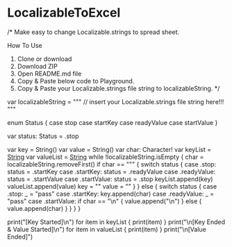 # LocalizableToExcel
/*
Make easy to change Localizable.strings to spread sheet.

How To Use
1. Clone or download
2. Download ZIP
3. Open README.md file
4. Copy & Paste below code to Playground.
5. Copy & Paste your Localizable.strings file string to localizableString.
*/

var localizableString = """
    // insert your Localizable.strings file string here!!!
"""

enum Status {
    case stop
    case startKey
    case readyValue
    case startValue
}

var status: Status = .stop

var key = String()
var value = String()
var char: Character!
var keyList = [String]()
var valueList = [String]()
while !localizableString.isEmpty {
    char = localizableString.removeFirst()
    if char == "\"" {
        switch status {
        case .stop:
            status = .startKey
        case .startKey:
            status = .readyValue
        case .readyValue:
            status = .startValue
        case .startValue:
            status = .stop
            keyList.append(key)
            valueList.append(value)
            key = ""
            value = ""
        }
    } else {
        switch status {
        case .stop:
            _ = "pass"
        case .startKey:
            key.append(char)
        case .readyValue:
            _ = "pass"
        case .startValue:
            if char == "\n" {
                value.append("\\n")
            } else {
                value.append(char)
            }
        }
    }
}

print("[Key Started]\n")
for item in keyList {
    print(item)
}
print("\n[Key Ended & Value Started]\n")
for item in valueList {
    print(item)
}
print("\n[Value Ended]")
